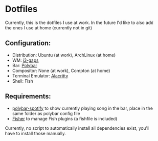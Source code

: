 # Dotfiles

Currently, this is the dotfiles I use at work. In the future I'd like to also add the ones I use at home (currently not in git)

## Configuration:

- Distribution: Ubuntu (at work), ArchLinux (at home)
- WM: [i3-gaps](https://github.com/polybar/polybar)
- Bar: [Polybar](https://github.com/polybar/polybar)
- Compositor: None (at work), Compton (at home)
- Terminal Emulator: [Alacritty](https://github.com/polybar/polybar)
- Shell: Fish

## Requirements:
- [polybar-spotify](https://github.com/Jvanrhijn/polybar-spotify) to show currently playing song in the bar, place in the same folder as polybar config file
- [Fisher](https://github.com/jorgebucaran/fisher) to manage Fish plugins (a fishfile is included)

Currently, no script to automatically install all dependencies exist, you'll have to install those manually.